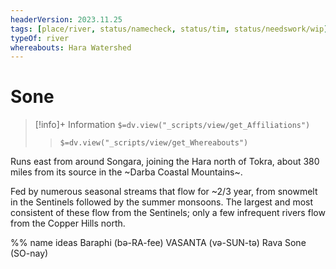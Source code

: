 ```yaml
---
headerVersion: 2023.11.25
tags: [place/river, status/namecheck, status/tim, status/needswork/wip]
typeOf: river
whereabouts: Hara Watershed
---
```

# Sone
>[!info]+ Information
> `$=dv.view("_scripts/view/get_Affiliations")`
>> `$=dv.view("_scripts/view/get_Whereabouts")`


Runs east from around Songara, joining the Hara north of Tokra, about 380 miles from its source in the ~Darba Coastal Mountains~. 

Fed by numerous seasonal streams that flow for ~2/3 year, from snowmelt in the Sentinels followed by the summer monsoons. The largest and most consistent of these flow from the Sentinels; only a few infrequent rivers flow from the Copper Hills north. 


%% name ideas
Baraphi (bə-RA-fee)
VASANTA (və-SUN-tə)
Rava 
Sone (SO-nay)